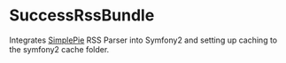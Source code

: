 SuccessRssBundle
================

Integrates [SimplePie](https://github.com/simplepie/simplepie) RSS Parser into Symfony2 and setting up caching to the symfony2 cache folder.